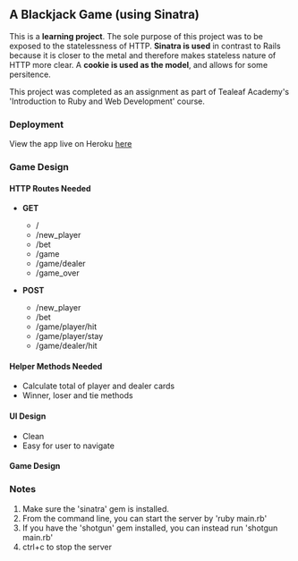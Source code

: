 ## A Blackjack Game (using Sinatra)

This is a **learning project**. The sole purpose of this project was to be exposed to the statelessness of HTTP. **Sinatra is used** in contrast to Rails because it is closer to the metal and therefore makes stateless nature of HTTP more clear. A **cookie is used as the model**, and allows for some persitence.

This project was completed as an assignment as part of Tealeaf Academy's 'Introduction to Ruby and Web Development' course.

### Deployment

View the app live on Heroku [here](/)

### Game Design

  #### HTTP Routes Needed

  - **GET**
    - /
    - /new_player
    - /bet
    - /game
    - /game/dealer
    - /game_over

  - **POST**
    - /new_player
    - /bet
    - /game/player/hit
    - /game/player/stay
    - /game/dealer/hit

  #### Helper Methods Needed

  - Calculate total of player and dealer cards
  - Winner, loser and tie methods

  #### UI Design

  - Clean
  - Easy for user to navigate

  #### Game Design

### Notes

  1. Make sure the 'sinatra' gem is installed.
  2. From the command line, you can start the server by 'ruby main.rb'
  3. If you have the 'shotgun' gem installed, you can instead run 'shotgun main.rb'
  4. ctrl+c to stop the server
